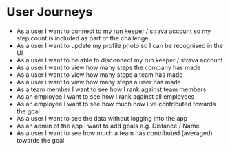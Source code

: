 # User Journeys
- As a user I want to connect to my run keeper / strava account so my step count is included as part of the challenge.
- As a user I want to update my profile photo so I can be recognised in the UI
- As a user I want to be able to disconnect my run keeper / strava account
- As a user I want to view how many steps the company has made
- As a user I want to view how many steps a team has made
- As a user i want to view how many steps a user has made
- As a team member I want to see how I rank against team members
- As an employee I want to see how I rank against all employees
- As an employee I want to see how much how I’ve contributed towards the goal
- As a user I want to see the data without logging into the app
- As an admin of the app I want to add goals e.g. Distance / Name
- As a user I want to see how much a team has contributed (averaged) towards the goal.
